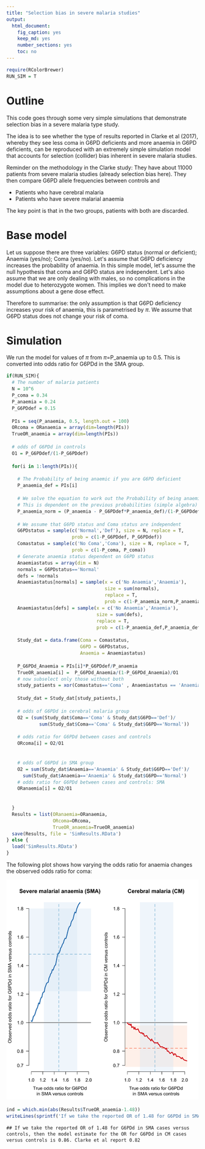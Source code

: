 ```yaml
---
title: "Selection bias in severe malaria studies"
output:
  html_document:
    fig_caption: yes
    keep_md: yes
    number_sections: yes
    toc: no
---
```





```r
require(RColorBrewer)
RUN_SIM = T
```

# Outline

This code goes through some very simple simulations that demonstrate selection bias in a severe malaria type study.

The idea is to see whether the type of results reported in Clarke et al (2017), whereby they see less coma in G6PD deficients and more anaemia in G6PD deficients, can be reproduced with an extremely simple simulation model that accounts for selection (collider) bias inherent in severe malaria studies.

Reminder on the methodology in the Clarke study: They have about 11000 patients from severe malaria studies (already selection bias here). They then compare G6PD allele frequencies between controls and 

* Patients who have cerebral malaria
* Patients who have severe malarial anaemia

The key point is that in the two groups, patients with both are discarded.

# Base model

Let us suppose there are three variables: G6PD status (normal or deficient); Anaemia (yes/no); Coma (yes/no).
Let's assume that G6PD deficiency increases the probability of anaemia. 
In this simple model, let's assume the null hypothesis that coma and G6PD status are independent.
Let's also assume that we are only dealing with males, so no complications in the model due to heterozygote women. This implies we don't need to make assumptions about a gene dose effect.

Therefore to summarise: the only assumption is that G6PD deficiency increases your risk of anaemia, this is parametrised by $\pi$. We assume that G6PD status does not change your risk of coma.


# Simulation


We run the model for values of $\pi$ from $\pi=$P_anaemia up to 0.5. This is converted into odds ratio for G6PDd in the SMA group.


```r
if(RUN_SIM){
  # The number of malaria patients
  N = 10^6
  P_coma = 0.34
  P_anaemia = 0.24
  P_G6PDdef = 0.15
  
  PIs = seq(P_anaemia, 0.5, length.out = 100)
  ORcoma = ORanaemia = array(dim=length(PIs))
  TrueOR_anaemia = array(dim=length(PIs))
  
  # odds of G6PDd in controls
  O1 = P_G6PDdef/(1-P_G6PDdef)
  
  for(i in 1:length(PIs)){
    
    # The Probability of being anaemic if you are G6PD deficient
    P_anaemia_def = PIs[i] 
    
    # We solve the equation to work out the Probability of being anaemic if you are G6PD normal
    # This is dependent on the previous probabilities (simple algebra)
    P_anaemia_norm = (P_anaemia - P_G6PDdef*P_anaemia_def)/(1-P_G6PDdef)
    
    # We assume that G6PD status and Coma status are independent
    G6PDstatus = sample(c('Normal','Def'), size = N, replace = T, 
                        prob = c(1-P_G6PDdef, P_G6PDdef))
    Comastatus = sample(c('No Coma','Coma'), size = N, replace = T, 
                        prob = c(1-P_coma, P_coma))
    # Generate anaemia status dependent on G6PD status
    Anaemiastatus = array(dim = N)
    normals = G6PDstatus=='Normal'
    defs = !normals
    Anaemiastatus[normals] = sample(x = c('No Anaemia','Anaemia'), 
                                    size = sum(normals), 
                                    replace = T, 
                                    prob = c(1-P_anaemia_norm,P_anaemia_norm))
    Anaemiastatus[defs] = sample(x = c('No Anaemia','Anaemia'), 
                                 size = sum(defs),
                                 replace = T, 
                                 prob = c(1-P_anaemia_def,P_anaemia_def))
    
    Study_dat = data.frame(Coma = Comastatus,
                           G6PD = G6PDstatus,
                           Anaemia = Anaemiastatus)
    
    P_G6PDd_Anaemia = PIs[i]*P_G6PDdef/P_anaemia
    TrueOR_anaemia[i] =  P_G6PDd_Anaemia/(1-P_G6PDd_Anaemia)/O1
    # now subselect only those without both
    study_patients = xor(Comastatus=='Coma' , Anaemiastatus == 'Anaemia')
    
    Study_dat = Study_dat[study_patients,]
    
    # odds of G6PDd in cerebral malaria group
    O2 = (sum(Study_dat$Coma=='Coma' & Study_dat$G6PD=='Def')/
            sum(Study_dat$Coma=='Coma' & Study_dat$G6PD=='Normal'))
    
    # odds ratio for G6PDd between cases and controls
    ORcoma[i] = O2/O1
    
    
    # odds of G6PDd in SMA group
    O2 = sum(Study_dat$Anaemia=='Anaemia' & Study_dat$G6PD=='Def')/
      sum(Study_dat$Anaemia=='Anaemia' & Study_dat$G6PD=='Normal')
    # odds ratio for G6PDd between cases and controls: SMA
    ORanaemia[i] = O2/O1
    
    
  }
  Results = list(ORanaemia=ORanaemia,
                 ORcoma=ORcoma,
                 TrueOR_anaemia=TrueOR_anaemia)
  save(Results, file = 'SimResults.RData')
} else {
  load('SimResults.RData')
}
```


The following plot shows how varying the odds ratio for anaemia changes the observed odds ratio for coma:

![](SelectionBiasSimulation_files/figure-html/ModelSimulation-1.png)<!-- -->


```r
ind = which.min(abs(Results$TrueOR_anaemia-1.48))
writeLines(sprintf('If we take the reported OR of 1.48 for G6PDd in SMA cases versus controls, then the model estimate for the OR for G6PDd in CM cases versus controls is %s. Clarke et al report 0.82', round(Results$ORcoma[ind],2)))
```

```
## If we take the reported OR of 1.48 for G6PDd in SMA cases versus controls, then the model estimate for the OR for G6PDd in CM cases versus controls is 0.86. Clarke et al report 0.82
```

